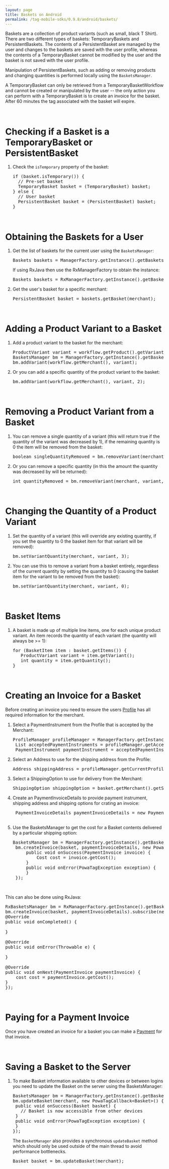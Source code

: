 ```yaml
---
layout: page
title: Baskets on Android
permalink: /tag-mobile-sdks/0.9.8/android/baskets/
---
```


Baskets are a collection of product variants (such as small, black T Shirt). There are two different types of baskets: TemporaryBaskets and PersistentBaskets. The contents of a PersistentBasket are managed by the user and changes to the baskets are saved with the user profile, whereas the contents of a TemporaryBasket cannot be modified by the user and the basket is not saved with the user profile.

Manipulation of PersistentBaskets, such as adding or removing products and changing quantities is performed locally using the `BasketsManager`.

A TemporaryBasket can only be retrieved from a TemporaryBasketWorkflow and cannot be created or manipulated by the user -- the only action you can perform with a TemporaryBasket is to create an invoice for the basket. After 60 minutes the tag associated with the basket will expire.

<br />

# Checking if a Basket is a TemporaryBasket or PersistentBasket

1. Check the `isTemporary` property of the basket:

    <pre>if (basket.isTemporary()) {
     // Pre-set basket
     TemporaryBasket basket = (TemporaryBasket) basket;
   } else {
     // User basket
     PersistentBasket basket = (PersistentBasket) basket;
   }</pre>

<br />

# Obtaining the Baskets for a User

1. Get the list of baskets for the current user using the `BasketsManager`:

	<pre>Baskets baskets = ManagerFactory.getInstance().getBasketsManager().getCurrentBaskets();</pre>
	
	If using RxJava then use the RxManagerFactory to obtain the instance:
	
	<pre>Baskets baskets = RxManagerFactory.getInstance().getBasketsManager().getCurrentBaskets();</pre>	

2. Get the user's basket for a specific merchant:

	<pre>PersistentBasket basket = baskets.getBasket(merchant);</pre>

<br/>

# Adding a Product Variant to a Basket

1. Add a product variant to the basket for the merchant:

    <pre>ProductVariant variant = workflow.getProduct().getVariants().get(0);
   BasketsManager bm = ManagerFactory.getInstance().getBasketsManager();
   bm.addVariant(workflow.getMerchant(), variant);</pre>

2. Or you can add a specific quantity of the product variant to the basket:

    <pre>bm.addVariant(workflow.getMerchant(), variant, 2);</pre>

<br />

# Removing a Product Variant from a Basket

1. You can remove a single quantity of a variant (this will return true if the quantity of the variant was decreased by 1), if the remaining quantity is 0 the item will be removed from the basket:

    <pre>boolean singleQuantityRemoved = bm.removeVariant(merchant, variant);</pre>

2. Or you can remove a specific quantity (in this the amount the quantity was decreased by will be returned):

    <pre>int quantityRemoved = bm.removeVariant(merchant, variant, 2);</pre>

<br />

# Changing the Quantity of a Product Variant

1. Set the quantity of a variant (this will override any existing quantity, if you set the quantity to 0 the basket item for that variant will be removed):

    <pre>bm.setVariantQuantity(merchant, variant, 3);</pre>

2. You can use this to remove a variant from a basket entirely, regardless of the current quantity by setting the quantity to 0 (causing the basket item for the variant to be removed from the basket):

    <pre>bm.setVariantQuantity(merchant, variant, 0);</pre>

<br />

# Basket Items

1. A basket is made up of multiple line items, one for each unique product variant. An item records the quantity of each variant (the quantity will always be >= 1):

    <pre>for (BasketItem item : basket.getItems()) {
      ProductVariant variant = item.getVariant();
      int quantity = item.getQuantity();
   }</pre>

<br />

# Creating an Invoice for a Basket

Before creating an invoice you need to ensure the users [Profile]({{site.baseurl}}/tag-mobile-sdks/0.9.8/android/profile/) has all required information for the merchant.

1. Select a PaymentInstrument from the Profile that is accepted by the Merchant:

    <pre>ProfileManager profileManager = ManagerFactory.getInstance().getProfileManager();
	List<PaymentMethodAlias> acceptedPaymentInstruments = profileManager.getAcceptedPaymentInstruments(merchant);
    PaymentInstrument paymentInstrument = acceptedPaymentInstruments.get(0);</pre>

2. Select an Address to use for the shipping address from the Profile:

    <pre>Address shippingAddress = profileManager.getCurrentProfile().getAddresses().get(0);</pre>

3. Select a ShippingOption to use for delivery from the Merchant:

    <pre>ShippingOption shippingOption = basket.getMerchant().getShippingOptions.get(0);</pre>

4. Create an PaymentInvoiceDetails to provide payment instrument, shipping address and shipping options for crating an invoice:

	<pre> PaymentInvoiceDetails paymentInvoiceDetails = new PaymentInvoiceDetails(paymentInstrument, shippingAddress, shippingOption);

5. Use the BasketsManager to get the cost for a Basket contents delivered by a particular shipping option:

    <pre>BasketsManager bm = ManagerFactory.getInstance().getBasketsManager();
	bm.createInvoice(basket, paymentInvoiceDetails, new PowaTagCallback&lt;PaymentInvoice&gt;() {
		public void onSuccess(PaymentInvoice invoice) {
			Cost cost = invoice.getCost();
		}
		public void onError(PowaTagException exception) {
		}
	});</pre>
<br />

This can also be done using RxJava:
	
<pre>RxBasketsManager bm = RxManagerFactory.getInstance().getBasketsManager();
bm.createInvoice(basket, paymentInvoiceDetails).subscribe(new Subscriber<PaymentInvoice>() {
@Override
public void onCompleted() {
		
}

@Override
public void onError(Throwable e) {

}

@Override
public void onNext(PaymentInvoice paymentInvoice) {
	cost cost = paymentInvoice.getCost();
}
});
</pre>
<br />

# Paying for a Payment Invoice

Once you have created an invoice for a basket you can make a [Payment]({{site.baseurl}}/tag-mobile-sdks/0.9.8/android/payments/) for that invoice.

<br />

# Saving a Basket to the Server

1. To make Basket information available to other devices or between logins you need to update the Basket on the server using the BasketsManager:

    <pre>BasketsManager bm = ManagerFactory.getInstance().getBasketsManager();
   bm.updateBasket(merchant, new PowaTagCallback&lt;Basket&gt;() {
    public void onSuccess(Basket basket) {
      // Basket is now accessible from other devices
    }
    public void onError(PowaTagException exception) {
    }
   });</pre>

   The <code>BasketManager</code> also provides a synchronous <code>updateBasket</code> method which should only be used outside of the main thread to avoid performance bottlenecks.

   <pre>Basket basket = bm.updateBasket(merchant);</pre>



